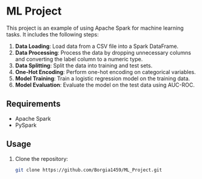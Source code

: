 # ML Project

This project is an example of using Apache Spark for machine learning tasks. It includes the following steps:

1. **Data Loading**: Load data from a CSV file into a Spark DataFrame.
2. **Data Processing**: Process the data by dropping unnecessary columns and converting the label column to a numeric type.
3. **Data Splitting**: Split the data into training and test sets.
4. **One-Hot Encoding**: Perform one-hot encoding on categorical variables.
5. **Model Training**: Train a logistic regression model on the training data.
6. **Model Evaluation**: Evaluate the model on the test data using AUC-ROC.

## Requirements

- Apache Spark
- PySpark

## Usage

1. Clone the repository:
   ```sh
   git clone https://github.com/Borgia1459/ML_Project.git
